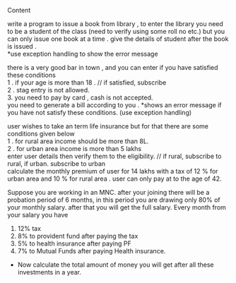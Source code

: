 Content

write a program to issue a book from library ,
to enter the library you need to be a student of the class 
(need to verify using some roll no etc.) but  you can only issue one book at a time . 
give the details of student after  the book is issued .            
*use exception handling to show the error message


there is a very good bar in town , 
and you can enter if you have satisfied these conditions                                        
1 . if your age is more than 18  .                                   // if satisfied, subscribe                             
2 . stag entry is not allowed.                                                      
3. you need to pay by card , cash is not accepted.  
you need to generate a bill according to you . *shows an error message if you have not satisfy these conditions. 
(use exception handling)

user wishes to take an term life insurance but for that there are some conditions given below                      
1 . for rural area income should be more than 8L.              
2 . for  urban area income is more than 5 lakhs                   
enter user details then verify them to the eligibility.                   // if rural, subscribe to rural, if urban. subscribe to urban                      
calculate the monthly premium of user for 14 lakhs 
with a tax of 12 % for urban area and 10 % for rural area . user can only pay at to the age of 42.

Suppose you are working in an MNC.  after your joining there will be a probation period of 6 months, in this period you are drawing only 80% of your monthly salary. after that you will get the full salary.    Every month from your salary you have 
1. 12% tax
2. 8% to provident fund after paying the tax    
3. 5% to health insurance after paying PF              
4. 7% to Mutual Funds after paying Health insurance. 
* Now calculate the total amount of money you will get after all these investments in a year.
